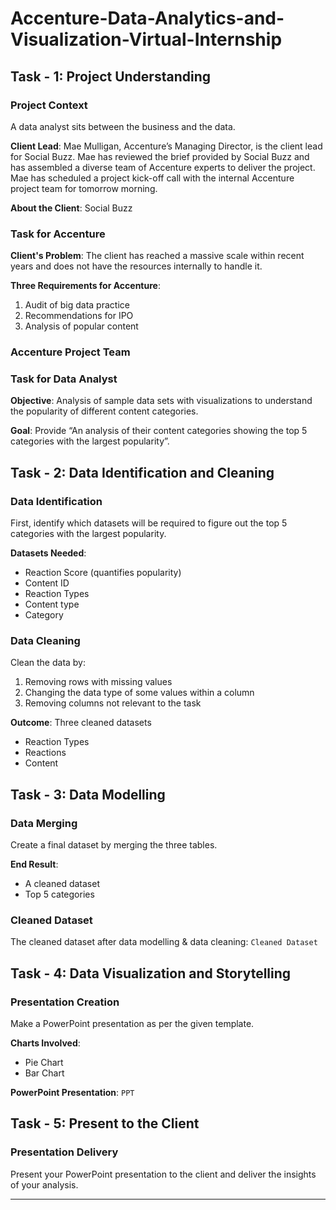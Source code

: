 
# Accenture-Data-Analytics-and-Visualization-Virtual-Internship


## Task - 1: Project Understanding

### Project Context
A data analyst sits between the business and the data.

**Client Lead**: Mae Mulligan, Accenture’s Managing Director, is the client lead for Social Buzz. Mae has reviewed the brief provided by Social Buzz and has assembled a diverse team of Accenture experts to deliver the project. Mae has scheduled a project kick-off call with the internal Accenture project team for tomorrow morning.

**About the Client**: Social Buzz

### Task for Accenture
**Client's Problem**: The client has reached a massive scale within recent years and does not have the resources internally to handle it.

**Three Requirements for Accenture**:
1. Audit of big data practice
2. Recommendations for IPO
3. Analysis of popular content

### Accenture Project Team

### Task for Data Analyst
**Objective**: Analysis of sample data sets with visualizations to understand the popularity of different content categories.

**Goal**: Provide “An analysis of their content categories showing the top 5 categories with the largest popularity”.

## Task - 2: Data Identification and Cleaning

### Data Identification
First, identify which datasets will be required to figure out the top 5 categories with the largest popularity.

**Datasets Needed**:
- Reaction Score (quantifies popularity)
- Content ID
- Reaction Types
- Content type
- Category

### Data Cleaning
Clean the data by:
1. Removing rows with missing values
2. Changing the data type of some values within a column
3. Removing columns not relevant to the task

**Outcome**: Three cleaned datasets
- Reaction Types
- Reactions
- Content

## Task - 3: Data Modelling

### Data Merging
Create a final dataset by merging the three tables.

**End Result**:
- A cleaned dataset
- Top 5 categories

### Cleaned Dataset
The cleaned dataset after data modelling & data cleaning: `Cleaned Dataset`

## Task - 4: Data Visualization and Storytelling

### Presentation Creation
Make a PowerPoint presentation as per the given template.

**Charts Involved**:
- Pie Chart
- Bar Chart

**PowerPoint Presentation**: `PPT`

## Task - 5: Present to the Client

### Presentation Delivery
Present your PowerPoint presentation to the client and deliver the insights of your analysis.

---

